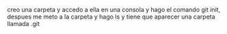 creo una carpeta y accedo a ella en una consola y hago el comando git init, despues me meto a la carpeta y hago ls y tiene que aparecer una carpeta llamada .git
